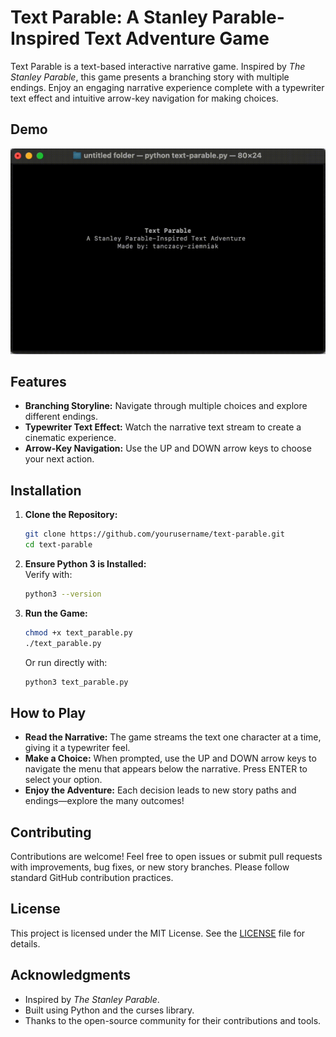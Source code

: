 # Text Parable: A Stanley Parable-Inspired Text Adventure Game

Text Parable is a text-based interactive narrative game. Inspired by *The Stanley Parable*, this game presents a branching story with multiple endings. Enjoy an engaging narrative experience complete with a typewriter text effect and intuitive arrow-key navigation for making choices.

## Demo
![Alt Text](https://github.com/tanczacy-ziemniak/Text-Parable/blob/main/demo.gif)

## Features

- **Branching Storyline:** Navigate through multiple choices and explore different endings.
- **Typewriter Text Effect:** Watch the narrative text stream to create a cinematic experience.
- **Arrow-Key Navigation:** Use the UP and DOWN arrow keys to choose your next action.

## Installation

1. **Clone the Repository:**
    ```bash
    git clone https://github.com/yourusername/text-parable.git
    cd text-parable
    ```

2. **Ensure Python 3 is Installed:**  
   Verify with:
    ```bash
    python3 --version
    ```
   
3. **Run the Game:**
    ```bash
    chmod +x text_parable.py
    ./text_parable.py
    ```
   Or run directly with:
    ```bash
    python3 text_parable.py
    ```

## How to Play

- **Read the Narrative:** The game streams the text one character at a time, giving it a typewriter feel.
- **Make a Choice:** When prompted, use the UP and DOWN arrow keys to navigate the menu that appears below the narrative. Press ENTER to select your option.
- **Enjoy the Adventure:** Each decision leads to new story paths and endings—explore the many outcomes!

## Contributing

Contributions are welcome! Feel free to open issues or submit pull requests with improvements, bug fixes, or new story branches. Please follow standard GitHub contribution practices.

## License

This project is licensed under the MIT License. See the [LICENSE](LICENSE) file for details.

## Acknowledgments

- Inspired by *The Stanley Parable*.
- Built using Python and the curses library.
- Thanks to the open-source community for their contributions and tools.
